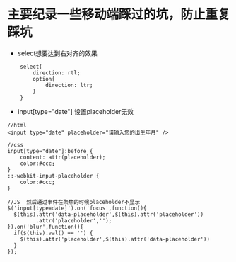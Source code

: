 # 主要纪录一些移动端踩过的坑，防止重复踩坑

* select想要达到右对齐的效果

```
	select{
		direction: rtl;
		option{
			direction: ltr;
		}
	}

```

* input[type="date"] 设置placeholder无效

```
//html
<input type="date" placeholder="请输入您的出生年月" />

//css
input[type="date"]:before {
    content: attr(placeholder);
    color:#ccc;
}
::-webkit-input-placeholder {
    color:#ccc;
}

//JS  然后通过事件在聚焦的时候placeholder不显示
$('input[type=date]').on('focus',function(){
  $(this).attr('data-placeholder',$(this).attr('placeholder'))
         .attr('placeholder','');
}).on('blur',function(){
  if($(this).val() == '') {
    $(this).attr('placeholder',$(this).attr('data-placeholder'))
  }
});
```